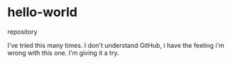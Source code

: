 # hello-world
repository 

I've tried this many times. I don't understand GitHub, i have the feeling i'm wrong with this one.
I'm giving it a try.
